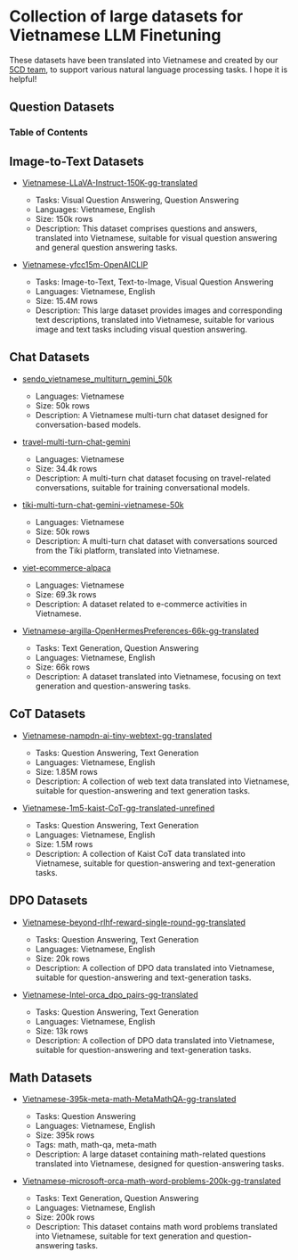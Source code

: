 # Collection of large datasets for Vietnamese LLM Finetuning

These datasets have been translated into Vietnamese and created by our [5CD team](https://huggingface.co/5CD-AI), to support various natural language processing tasks. I hope it is helpful!

## Question Datasets

### Table of Contents

## Image-to-Text Datasets

- [Vietnamese-LLaVA-Instruct-150K-gg-translated](https://huggingface.co/datasets/5CD-AI/Vietnamese-LLaVA-Instruct-150K-gg-translated)
  - Tasks: Visual Question Answering, Question Answering
  - Languages: Vietnamese, English
  - Size: 150k rows
  - Description: This dataset comprises questions and answers, translated into Vietnamese, suitable for visual question answering and general question answering tasks.
    
- [Vietnamese-yfcc15m-OpenAICLIP](https://huggingface.co/datasets/5CD-AI/Vietnamese-yfcc15m-OpenAICLIP)
  - Tasks: Image-to-Text, Text-to-Image, Visual Question Answering
  - Languages: Vietnamese, English
  - Size: 15.4M rows
  - Description: This large dataset provides images and corresponding text descriptions, translated into Vietnamese, suitable for various image and text tasks including visual question answering.

## Chat Datasets

- [sendo_vietnamese_multiturn_gemini_50k](https://huggingface.co/datasets/5CD-AI/sendo_vietnamese_multiturn_gemini_50k)
  - Languages: Vietnamese
  - Size: 50k rows
  - Description: A Vietnamese multi-turn chat dataset designed for conversation-based models.

- [travel-multi-turn-chat-gemini](https://huggingface.co/datasets/5CD-AI/travel-multi-turn-chat-gemini)
  - Languages: Vietnamese
  - Size: 34.4k rows
  - Description: A multi-turn chat dataset focusing on travel-related conversations, suitable for training conversational models.

- [tiki-multi-turn-chat-gemini-vietnamese-50k](https://huggingface.co/datasets/5CD-AI/tiki-multi-turn-chat-gemini-vietnamese-50k)
  - Languages: Vietnamese
  - Size: 50k rows
  - Description: A multi-turn chat dataset with conversations sourced from the Tiki platform, translated into Vietnamese.

- [viet-ecommerce-alpaca](https://huggingface.co/datasets/5CD-AI/viet-ecommerce-alpaca)
  - Languages: Vietnamese
  - Size: 69.3k rows
  - Description: A dataset related to e-commerce activities in Vietnamese.
 
- [Vietnamese-argilla-OpenHermesPreferences-66k-gg-translated](https://huggingface.co/datasets/5CD-AI/Vietnamese-argilla-OpenHermesPreferences-66k-gg-translated)
  - Tasks: Text Generation, Question Answering
  - Languages: Vietnamese, English
  - Size: 66k rows
  - Description: A dataset translated into Vietnamese, focusing on text generation and question-answering tasks.

## CoT Datasets

- [Vietnamese-nampdn-ai-tiny-webtext-gg-translated](https://huggingface.co/datasets/5CD-AI/Vietnamese-nampdn-ai-tiny-webtext-gg-translated)
  - Tasks: Question Answering, Text Generation
  - Languages: Vietnamese, English
  - Size: 1.85M rows
  - Description: A collection of web text data translated into Vietnamese, suitable for question-answering and text generation tasks.
 
- [Vietnamese-1m5-kaist-CoT-gg-translated-unrefined](https://huggingface.co/datasets/5CD-AI/Vietnamese-1m5-kaist-CoT-gg-translated-unrefined)
  - Tasks: Question Answering, Text Generation
  - Languages: Vietnamese, English
  - Size: 1.5M rows
  - Description: A collection of Kaist CoT data translated into Vietnamese, suitable for question-answering and text-generation tasks.

## DPO Datasets

- [Vietnamese-beyond-rlhf-reward-single-round-gg-translated](https://huggingface.co/datasets/5CD-AI/Vietnamese-beyond-rlhf-reward-single-round-gg-translated)
  - Tasks: Question Answering, Text Generation
  - Languages: Vietnamese, English
  - Size: 20k rows
  - Description: A collection of DPO data translated into Vietnamese, suitable for question-answering and text-generation tasks.
 
- [Vietnamese-Intel-orca_dpo_pairs-gg-translated](https://huggingface.co/datasets/5CD-AI/Vietnamese-Intel-orca_dpo_pairs-gg-translated)
  - Tasks: Question Answering, Text Generation
  - Languages: Vietnamese, English
  - Size: 13k rows
  - Description: A collection of DPO data translated into Vietnamese, suitable for question-answering and text-generation tasks.

## Math Datasets

- [Vietnamese-395k-meta-math-MetaMathQA-gg-translated](https://huggingface.co/datasets/5CD-AI/Vietnamese-395k-meta-math-MetaMathQA-gg-translated)
  - Tasks: Question Answering
  - Languages: Vietnamese, English
  - Size: 395k rows
  - Tags: math, math-qa, meta-math
  - Description: A large dataset containing math-related questions translated into Vietnamese, designed for question-answering tasks.

- [Vietnamese-microsoft-orca-math-word-problems-200k-gg-translated](https://huggingface.co/datasets/5CD-AI/Vietnamese-microsoft-orca-math-word-problems-200k-gg-translated)
  - Tasks: Text Generation, Question Answering
  - Languages: Vietnamese, English
  - Size: 200k rows
  - Description: This dataset contains math word problems translated into Vietnamese, suitable for text generation and question-answering tasks.
